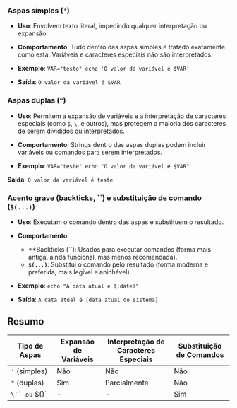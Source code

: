 
### **Aspas simples (`'`)**

- **Uso**: Envolvem texto literal, impedindo qualquer interpretação ou expansão.
- **Comportamento**: Tudo dentro das aspas simples é tratado exatamente como está. Variáveis e caracteres especiais não são interpretados.

- **Exemplo**:
	`VAR="teste" echo 'O valor da variável é $VAR'`

- **Saída**:
	`O valor da variável é $VAR`

### **Aspas duplas (`"`)**

- **Uso**: Permitem a expansão de variáveis e a interpretação de caracteres especiais (como `$`, `\`, e outros), mas protegem a maioria dos caracteres de serem divididos ou interpretados.
- **Comportamento**: Strings dentro das aspas duplas podem incluir variáveis ou comandos para serem interpretados.

- **Exemplo**:
	`VAR="teste" echo "O valor da variável é $VAR"`

**Saída**:
	`O valor da variável é teste`

### **Acento grave (backticks, ``) e substituição de comando (`$(...)`)**

- **Uso**: Executam o comando dentro das aspas e substituem o resultado.
- **Comportamento**:
    - **Backticks (``): Usados para executar comandos (forma mais antiga, ainda funcional, mas menos recomendada).
    - **`$(...)`**: Substitui o comando pelo resultado (forma moderna e preferida, mais legível e aninhável).

- **Exemplo**:
	`echo "A data atual é $(date)"`

- **Saída**:
	`A data atual é [data atual do sistema]`

## Resumo

| Tipo de Aspas | Expansão de Variáveis | Interpretação de Caracteres Especiais | Substituição de Comandos |
| ------------- | --------------------- | ------------------------------------- | ------------------------ |
| `'` (simples) | Não                   | Não                                   | Não                      |
| `"` (duplas)  | Sim                   | Parcialmente                          | Não                      |
| `\`` ou` $()` | -                     | -                                     | Sim                      |

